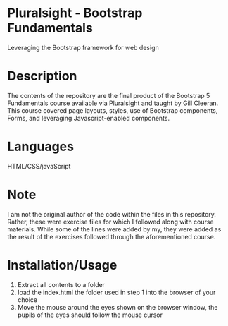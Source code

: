 # Pluralsight - Bootstrap Fundamentals
Leveraging the Bootstrap framework for web design

# Description
The contents of the repository are the final product of the Bootstrap 5 Fundamentals course available via Pluralsight and taught by Gill Cleeran. This course covered page layouts, styles, use of Bootstrap components, Forms, and leveraging Javascript-enabled components. 

# Languages
HTML/CSS/javaScript

# Note
I am not the original author of the code within the files in this repository. Rather, these were exercise files for which I followed along with course materials. While some of the lines were added by my, they were added as the result of the exercises followed through the aforementioned course. 

# Installation/Usage
1) Extract all contents to a folder
2) load the index.html the folder used in step 1 into the browser of your choice
3) Move the mouse around the eyes shown on the browser window, the pupils of the eyes should follow the mouse cursor
